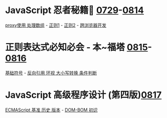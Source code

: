 # JavaScript 忍者秘籍🥷 [0729](./2021/0729.md)-[0814](./2021/0814.md)
[proxy使用 处理数组](./2021/0807.md) - [正则1](./2021/0809.md) - [正则2](./2021/0810.md) - [跨浏览器开发](./2021/0814.md)
# 正则表达式必知必会 - 本~福塔 [0815](./2021/0815.md)-[0816](./2021/0816.md)
[基础符号](./2021/0815.md)  - [反向引用 环视 大小写转换 条件判断](./2021/0816.md)
# JavaScript 高级程序设计 (第四版)[0817](./2021/0817.md)
[ECMAScript 基准 历史 版本](./2021/0817.md) - [DOM-BOM 初识 <script> 标签](./2021/0818.md) 